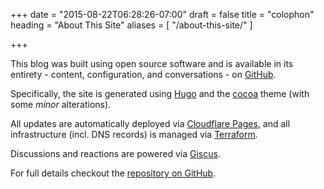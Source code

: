 +++
date = "2015-08-22T06:28:26-07:00"
draft = false
title = "colophon"
heading = "About This Site"
aliases = [
    "/about-this-site/"
]

+++

This blog was built using open source software and is available in its entirety - content, configuration, and conversations - on [GitHub](https://github.com/FergusInLondon/blog).

Specifically, the site is generated using [Hugo](https://gohugo.io/) and the [cocoa](https://github.com/nishanths/cocoa-hugo-theme) theme (with some _minor_ alterations).

All updates are automatically deployed via [Cloudflare Pages](https://pages.cloudflare.com/), and all infrastructure (incl. DNS records) is managed via [Terraform](https://www.terraform.io/).

Discussions and reactions are powered via [Giscus](https://giscus.app/).

For full details checkout the [repository on GitHub](https://github.com/FergusInLondon/blog).
